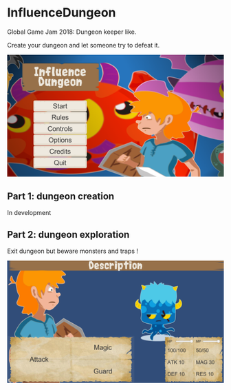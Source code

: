 # InfluenceDungeon

Global Game Jam 2018: Dungeon keeper like.

Create your dungeon and let someone try to defeat it.

![main_menu](Media/Screenshots/main_menu.png)

## Part 1: dungeon creation

In development

## Part 2: dungeon exploration

Exit dungeon but beware monsters and traps !

![fight_screen](Media/Screenshots/fight_screen.png)
